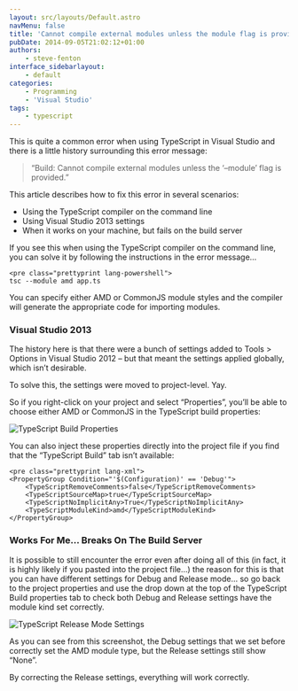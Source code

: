 ```yaml
---
layout: src/layouts/Default.astro
navMenu: false
title: 'Cannot compile external modules unless the module flag is provided'
pubDate: 2014-09-05T21:02:12+01:00
authors:
    - steve-fenton
interface_sidebarlayout:
    - default
categories:
    - Programming
    - 'Visual Studio'
tags:
    - typescript
---
```


This is quite a common error when using TypeScript in Visual Studio and there is a little history surrounding this error message:

> “Build: Cannot compile external modules unless the ‘–module’ flag is provided.”

This article describes how to fix this error in several scenarios:

- Using the TypeScript compiler on the command line
- Using Visual Studio 2013 settings
- When it works on your machine, but fails on the build server

If you see this when using the TypeScript compiler on the command line, you can solve it by following the instructions in the error message…

```
<pre class="prettyprint lang-powershell">
tsc --module amd app.ts
```
You can specify either AMD or CommonJS module styles and the compiler will generate the appropriate code for importing modules.

### Visual Studio 2013

The history here is that there were a bunch of settings added to Tools &gt; Options in Visual Studio 2012 – but that meant the settings applied globally, which isn’t desirable.

To solve this, the settings were moved to project-level. Yay.

So if you right-click on your project and select “Properties”, you’ll be able to choose either AMD or CommonJS in the TypeScript build properties:

![TypeScript Build Properties](/img/2015/07/typescript-compile-debug.png)

You can also inject these properties directly into the project file if you find that the “TypeScript Build” tab isn’t available:

```
<pre class="prettyprint lang-xml">
<PropertyGroup Condition="'$(Configuration)' == 'Debug'">
    <TypeScriptRemoveComments>false</TypeScriptRemoveComments>
    <TypeScriptSourceMap>true</TypeScriptSourceMap>
    <TypeScriptNoImplicitAny>True</TypeScriptNoImplicitAny>
    <TypeScriptModuleKind>amd</TypeScriptModuleKind>
</PropertyGroup>
```
### Works For Me… Breaks On The Build Server

It is possible to still encounter the error even after doing all of this (in fact, it is highly likely if you pasted into the project file…) the reason for this is that you can have different settings for Debug and Release mode… so go back to the project properties and use the drop down at the top of the TypeScript Build properties tab to check both Debug and Release settings have the module kind set correctly.

![TypeScript Release Mode Settings](/img/2015/07/typescript-compile-release.png)

As you can see from this screenshot, the Debug settings that we set before correctly set the AMD module type, but the Release settings still show “None”.

By correcting the Release settings, everything will work correctly.